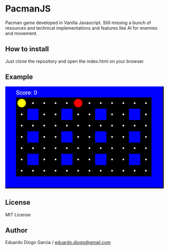 # PacmanJS
Pacman game developed in Vanilla Javascript. Still missing a bunch of resources and technical implementations and features like AI for enemies and movement.

## How to install
Just clone the repository and open the index.html on your browser.

## Example
<img src="img.png" />

## License
MIT License

## Author
Eduardo Diogo Garcia / eduardo.diogo@gmail.com
